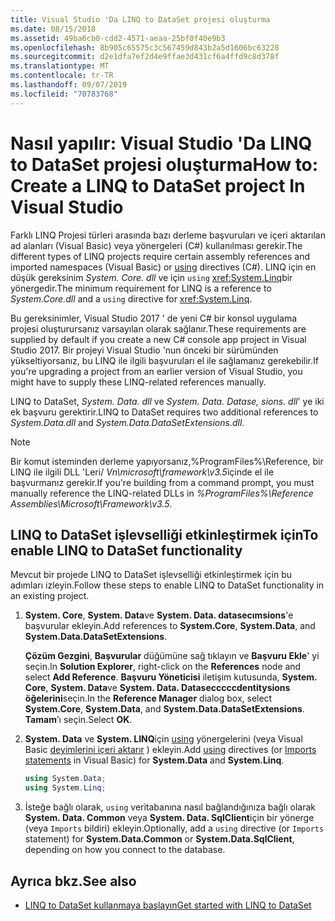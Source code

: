 ```yaml
---
title: Visual Studio 'Da LINQ to DataSet projesi oluşturma
ms.date: 08/15/2018
ms.assetid: 49ba6cb0-cdd2-4571-aeaa-25bf0f40e9b3
ms.openlocfilehash: 8b905c65575c3c567459d843b2a5d1606bc63228
ms.sourcegitcommit: d2e1dfa7ef2d4e9ffae3d431cf6a4ffd9c8d378f
ms.translationtype: MT
ms.contentlocale: tr-TR
ms.lasthandoff: 09/07/2019
ms.locfileid: "70783768"
---
```

# <a name="how-to-create-a-linq-to-dataset-project-in-visual-studio"></a><span data-ttu-id="f7dbb-102">Nasıl yapılır: Visual Studio 'Da LINQ to DataSet projesi oluşturma</span><span class="sxs-lookup"><span data-stu-id="f7dbb-102">How to: Create a LINQ to DataSet project In Visual Studio</span></span>

<span data-ttu-id="f7dbb-103">Farklı LINQ Projesi türleri arasında bazı derleme başvuruları ve içeri aktarılan ad alanları (Visual Basic) veya [](../../../csharp/language-reference/keywords/using-directive.md) yönergeleri (C#) kullanılması gerekir.</span><span class="sxs-lookup"><span data-stu-id="f7dbb-103">The different types of LINQ projects require certain assembly references and imported namespaces (Visual Basic) or [using](../../../csharp/language-reference/keywords/using-directive.md) directives (C#).</span></span> <span data-ttu-id="f7dbb-104">LINQ için en düşük gereksinim *System. Core. dll* ve için `using` <xref:System.Linq>bir yönergedir.</span><span class="sxs-lookup"><span data-stu-id="f7dbb-104">The minimum requirement for LINQ is a reference to *System.Core.dll* and a `using` directive for <xref:System.Linq>.</span></span>

<span data-ttu-id="f7dbb-105">Bu gereksinimler, Visual Studio 2017 ' de yeni C# bir konsol uygulama projesi oluşturursanız varsayılan olarak sağlanır.</span><span class="sxs-lookup"><span data-stu-id="f7dbb-105">These requirements are supplied by default if you create a new C# console app project in Visual Studio 2017.</span></span> <span data-ttu-id="f7dbb-106">Bir projeyi Visual Studio 'nun önceki bir sürümünden yükseltiyorsanız, bu LINQ ile ilgili başvuruları el ile sağlamanız gerekebilir.</span><span class="sxs-lookup"><span data-stu-id="f7dbb-106">If you're upgrading a project from an earlier version of Visual Studio, you might have to supply these LINQ-related references manually.</span></span>

<span data-ttu-id="f7dbb-107">LINQ to DataSet, *System. Data. dll* ve *System. Data. Datase, sions. dll*' ye iki ek başvuru gerektirir.</span><span class="sxs-lookup"><span data-stu-id="f7dbb-107">LINQ to DataSet requires two additional references to *System.Data.dll* and *System.Data.DataSetExtensions.dll*.</span></span>

> [!NOTE]
> <span data-ttu-id="f7dbb-108">Bir komut isteminden derleme yapıyorsanız,%ProgramFiles%\Reference, bir LINQ ile ilgili DLL 'Leri/ *Vn\microsoft\framework\v3.5*içinde el ile başvurmanız gerekir.</span><span class="sxs-lookup"><span data-stu-id="f7dbb-108">If you're building from a command prompt, you must manually reference the LINQ-related DLLs in *%ProgramFiles%\Reference Assemblies\Microsoft\Framework\v3.5*.</span></span>

## <a name="to-enable-linq-to-dataset-functionality"></a><span data-ttu-id="f7dbb-109">LINQ to DataSet işlevselliği etkinleştirmek için</span><span class="sxs-lookup"><span data-stu-id="f7dbb-109">To enable LINQ to DataSet functionality</span></span>

<span data-ttu-id="f7dbb-110">Mevcut bir projede LINQ to DataSet işlevselliği etkinleştirmek için bu adımları izleyin.</span><span class="sxs-lookup"><span data-stu-id="f7dbb-110">Follow these steps to enable LINQ to DataSet functionality in an existing project.</span></span>

1. <span data-ttu-id="f7dbb-111">**System. Core**, **System. Data**ve **System. Data. datasecımsions**'e başvurular ekleyin.</span><span class="sxs-lookup"><span data-stu-id="f7dbb-111">Add references to **System.Core**, **System.Data**, and **System.Data.DataSetExtensions**.</span></span>

   <span data-ttu-id="f7dbb-112">**Çözüm Gezgini**, **Başvurular** düğümüne sağ tıklayın ve **Başvuru Ekle**' yi seçin.</span><span class="sxs-lookup"><span data-stu-id="f7dbb-112">In **Solution Explorer**, right-click on the **References** node and select **Add Reference**.</span></span> <span data-ttu-id="f7dbb-113">**Başvuru Yöneticisi** iletişim kutusunda, **System. Core**, **System. Data**ve **System. Data. Datasecccccdentitysions öğelerini**seçin.</span><span class="sxs-lookup"><span data-stu-id="f7dbb-113">In the **Reference Manager** dialog box, select **System.Core**, **System.Data**, and **System.Data.DataSetExtensions**.</span></span> <span data-ttu-id="f7dbb-114">**Tamam**’ı seçin.</span><span class="sxs-lookup"><span data-stu-id="f7dbb-114">Select **OK**.</span></span>

1. <span data-ttu-id="f7dbb-115">**System. Data** ve **System. LINQ**için [using](../../../csharp/language-reference/keywords/using-directive.md) yönergelerini (veya Visual Basic [deyimlerini içeri aktarır](../../../visual-basic/language-reference/statements/imports-statement-net-namespace-and-type.md) ) ekleyin.</span><span class="sxs-lookup"><span data-stu-id="f7dbb-115">Add [using](../../../csharp/language-reference/keywords/using-directive.md) directives (or [Imports statements](../../../visual-basic/language-reference/statements/imports-statement-net-namespace-and-type.md) in Visual Basic) for **System.Data** and **System.Linq**.</span></span>

   ```csharp
   using System.Data;
   using System.Linq;
   ```

1. <span data-ttu-id="f7dbb-116">İsteğe bağlı olarak, `using` veritabanına nasıl bağlandığınıza bağlı olarak **System. Data. Common** veya **System. Data. SqlClient**için bir yönerge (veya `Imports` bildiri) ekleyin.</span><span class="sxs-lookup"><span data-stu-id="f7dbb-116">Optionally, add a `using` directive (or `Imports` statement) for **System.Data.Common** or **System.Data.SqlClient**, depending on how you connect to the database.</span></span>

## <a name="see-also"></a><span data-ttu-id="f7dbb-117">Ayrıca bkz.</span><span class="sxs-lookup"><span data-stu-id="f7dbb-117">See also</span></span>

- [<span data-ttu-id="f7dbb-118">LINQ to DataSet kullanmaya başlayın</span><span class="sxs-lookup"><span data-stu-id="f7dbb-118">Get started with LINQ to DataSet</span></span>](getting-started-linq-to-dataset.md)
